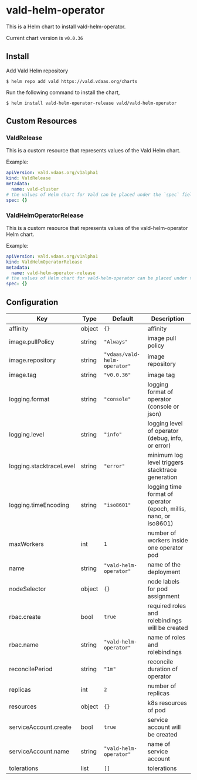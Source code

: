 vald-helm-operator
===

This is a Helm chart to install vald-helm-operator.

Current chart version is `v0.0.36`

Install
---

Add Vald Helm repository

    $ helm repo add vald https://vald.vdaas.org/charts

Run the following command to install the chart,

    $ helm install vald-helm-operator-release vald/vald-helm-operator

Custom Resources
---

### ValdRelease

This is a custom resource that represents values of the Vald Helm chart.

Example:

```yaml
apiVersion: vald.vdaas.org/v1alpha1
kind: ValdRelease
metadata:
  name: vald-cluster
# the values of Helm chart for Vald can be placed under the `spec` field.
spec: {}
```

### ValdHelmOperatorRelease

This is a custom resource that represents values of the vald-helm-operator Helm chart.

Example:

```yaml
apiVersion: vald.vdaas.org/v1alpha1
kind: ValdHelmOperatorRelease
metadata:
  name: vald-helm-operator-release
# the values of Helm chart for vald-helm-operator can be placed under the `spec` field.
spec: {}
```

Configuration
---

| Key | Type | Default | Description |
|-----|------|---------|-------------|
| affinity | object | `{}` | affinity |
| image.pullPolicy | string | `"Always"` | image pull policy |
| image.repository | string | `"vdaas/vald-helm-operator"` | image repository |
| image.tag | string | `"v0.0.36"` | image tag |
| logging.format | string | `"console"` | logging format of operator (console or json) |
| logging.level | string | `"info"` | logging level of operator (debug, info, or error) |
| logging.stacktraceLevel | string | `"error"` | minimum log level triggers stacktrace generation |
| logging.timeEncoding | string | `"iso8601"` | logging time format of operator (epoch, millis, nano, or iso8601) |
| maxWorkers | int | `1` | number of workers inside one operator pod |
| name | string | `"vald-helm-operator"` | name of the deployment |
| nodeSelector | object | `{}` | node labels for pod assignment |
| rbac.create | bool | `true` | required roles and rolebindings will be created |
| rbac.name | string | `"vald-helm-operator"` | name of roles and rolebindings |
| reconcilePeriod | string | `"1m"` | reconcile duration of operator |
| replicas | int | `2` | number of replicas |
| resources | object | `{}` | k8s resources of pod |
| serviceAccount.create | bool | `true` | service account will be created |
| serviceAccount.name | string | `"vald-helm-operator"` | name of service account |
| tolerations | list | `[]` | tolerations |

